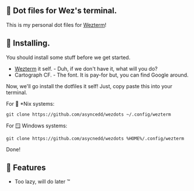 ## 💪 Dot files for Wez's terminal.
This is my personal dot files for [Wezterm](https://wezfurlong.org/wezterm)!

## 🚧 Installing.
You should install some stuff before we get started.
- [Wezterm](https://wezfurlong.org/wezterm) it self. - Duh, if we don't have it, what will you do?
- Cartograph CF. - The font. It is pay-for but, you can find Google around.

Now, we'll go install the dotfiles it self!
Just, copy paste this into your terminal.

For 🐧 *Nix systems:
```
git clone https://github.com/asyncedd/wezdots ~/.config/wezterm
```

For 🪟 Windows systems:
```
git clone https://github.com/asycnedd/wezdots %HOME%/.config/wezterm
```

Done!

## 🔨 Features
- Too lazy, will do later ™️
